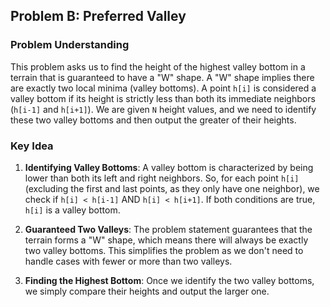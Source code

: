 ## Problem B: Preferred Valley

### Problem Understanding

This problem asks us to find the height of the highest valley bottom in a terrain that is guaranteed to have a "W" shape. A "W" shape implies there are exactly two local minima (valley bottoms). A point `h[i]` is considered a valley bottom if its height is strictly less than both its immediate neighbors (`h[i-1]` and `h[i+1]`). We are given `N` height values, and we need to identify these two valley bottoms and then output the greater of their heights.

### Key Idea

1.  **Identifying Valley Bottoms**: A valley bottom is characterized by being lower than both its left and right neighbors. So, for each point `h[i]` (excluding the first and last points, as they only have one neighbor), we check if `h[i] < h[i-1]` AND `h[i] < h[i+1]`. If both conditions are true, `h[i]` is a valley bottom.

2.  **Guaranteed Two Valleys**: The problem statement guarantees that the terrain forms a "W" shape, which means there will always be exactly two valley bottoms. This simplifies the problem as we don't need to handle cases with fewer or more than two valleys.

3.  **Finding the Highest Bottom**: Once we identify the two valley bottoms, we simply compare their heights and output the larger one.